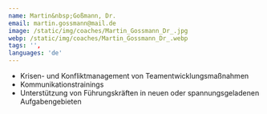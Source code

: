 ```yaml
---
name: Martin&nbsp;Goßmann, Dr.
email: martin.gossmann@mail.de
image: /static/img/coaches/Martin_Gossmann_Dr_.jpg
webp: /static/img/coaches/Martin_Gossmann_Dr_.webp
tags: '',
languages: 'de'
---
```


<ul><li>Krisen- und Konfliktmanagement von Teamentwicklungsmaßnahmen</li><li>Kommunikationstrainings</li><li>Unterstützung von Führungskräften in neuen oder spannungsgeladenen Aufgabengebieten</li></ul>